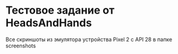 # Тестовое задание от HeadsAndHands

Все скриншоты из эмулятора устройства Pixel 2 с API 28 в папке screenshots